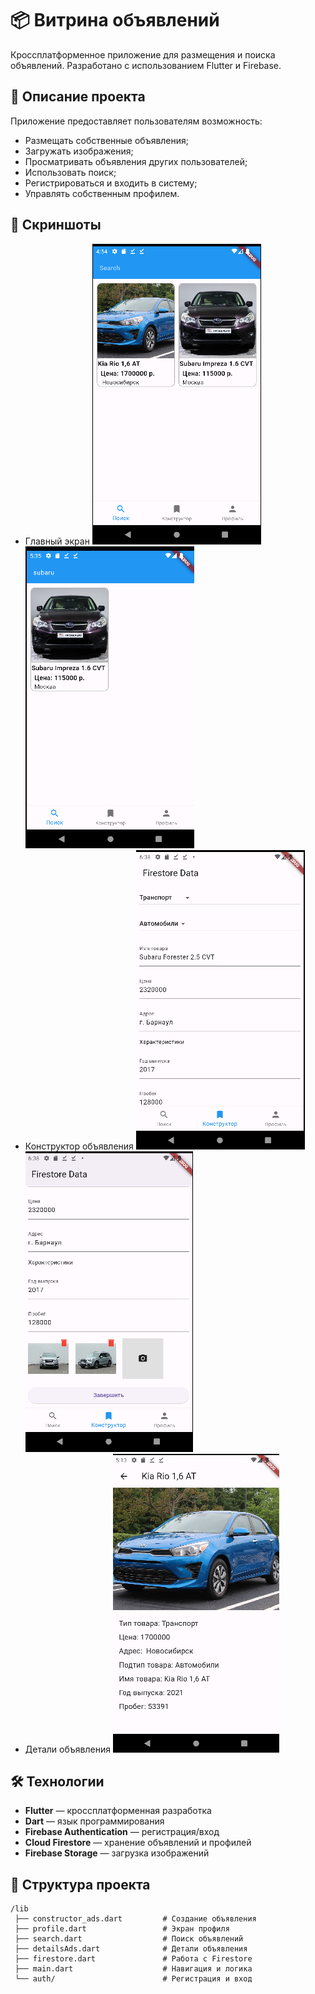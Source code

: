 # 📦 Витрина объявлений

Кроссплатформенное приложение для размещения и поиска объявлений. Разработано с использованием Flutter и Firebase.

## 🧠 Описание проекта

Приложение предоставляет пользователям возможность:

- Размещать собственные объявления;
- Загружать изображения;
- Просматривать объявления других пользователей;
- Использовать поиск;
- Регистрироваться и входить в систему;
- Управлять собственным профилем.

## 📲 Скриншоты

- Главный экран
  ![Главный экран](screenshots/search.png)
  ![Главный экран](screenshots/search2.png)
- Конструктор объявления
  ![Конструктор объявления](screenshots/constructor.png)
  ![Конструктор объявления](screenshots/constructor2.png)
- Детали объявления
  ![Детали объявления](screenshots/carinfo.png)


## 🛠️ Технологии

- **Flutter** — кроссплатформенная разработка
- **Dart** — язык программирования
- **Firebase Authentication** — регистрация/вход
- **Cloud Firestore** — хранение объявлений и профилей
- **Firebase Storage** — загрузка изображений

## 📂 Структура проекта

```plaintext
/lib
 ├── constructor_ads.dart         # Создание объявления
 ├── profile.dart                 # Экран профиля
 ├── search.dart                  # Поиск объявлений
 ├── detailsAds.dart              # Детали объявления
 ├── firestore.dart               # Работа с Firestore
 ├── main.dart                    # Навигация и логика
 └── auth/                        # Регистрация и вход
